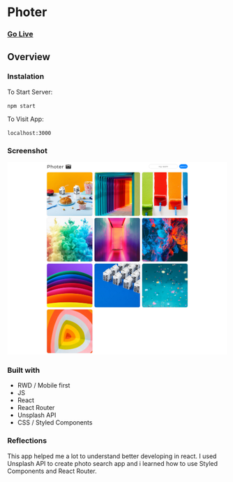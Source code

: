 # Photer

### [Go Live](https://tadrochlinski.github.io/photer/)

## Overview
### Instalation
To Start Server:

`npm start`  

To Visit App:

`localhost:3000`

### Screenshot
![](screenshot.png)

### Built with

- RWD / Mobile first
- JS
- React
- React Router
- Unsplash API
- CSS / Styled Components

### Reflections
This app helped me a lot to understand better developing in react. I used Unsplash API to create photo search app and i learned how to use Styled Components and React Router. 

